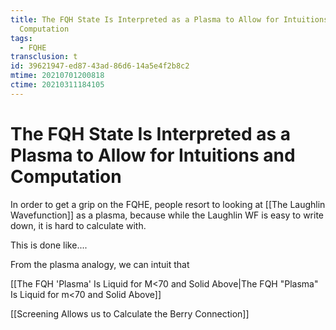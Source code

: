 ```yaml
---
title: The FQH State Is Interpreted as a Plasma to Allow for Intuitions and
  Computation
tags:
  - FQHE
transclusion: t
id: 39621947-ed87-43ad-86d6-14a5e4f2b8c2
mtime: 20210701200818
ctime: 20210311184105
---
```


# The FQH State Is Interpreted as a Plasma to Allow for Intuitions and Computation

In order to get a grip on the FQHE, people resort to looking at [[The Laughlin Wavefunction]]  as a plasma, because while the Laughlin WF is easy to write down, it is hard to calculate with.

This is done like....

From the plasma analogy, we can intuit that

[[The FQH 'Plasma' Is Liquid for M<70 and Solid Above|The FQH "Plasma" Is Liquid for m<70 and Solid Above]]

[[Screening Allows us to Calculate the Berry Connection]]
